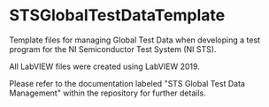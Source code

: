 # STSGlobalTestDataTemplate
Template files for managing Global Test Data when developing a test program for the NI Semiconductor Test System (NI STS). 

All LabVIEW files were created using LabVIEW 2019.

Please refer to the documentation labeled "STS Global Test Data Management" within the repository for further details.
